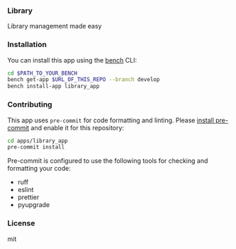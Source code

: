 ### Library

Library management made easy

### Installation

You can install this app using the [bench](https://github.com/frappe/bench) CLI:

```bash
cd $PATH_TO_YOUR_BENCH
bench get-app $URL_OF_THIS_REPO --branch develop
bench install-app library_app
```

### Contributing

This app uses `pre-commit` for code formatting and linting. Please [install pre-commit](https://pre-commit.com/#installation) and enable it for this repository:

```bash
cd apps/library_app
pre-commit install
```

Pre-commit is configured to use the following tools for checking and formatting your code:

- ruff
- eslint
- prettier
- pyupgrade

### License

mit
